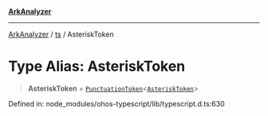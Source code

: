 [**ArkAnalyzer**](../../../../README.md)

***

[ArkAnalyzer](../../../../globals.md) / [ts](../README.md) / AsteriskToken

# Type Alias: AsteriskToken

> **AsteriskToken** = [`PunctuationToken`](../interfaces/PunctuationToken.md)\<[`AsteriskToken`](../enumerations/SyntaxKind.md#asterisktoken)\>

Defined in: node\_modules/ohos-typescript/lib/typescript.d.ts:630
